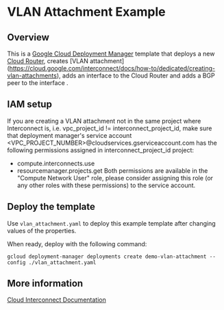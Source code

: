 # VLAN Attachment Example

## Overview

This is a [Google Cloud Deployment
Manager](https://cloud.google.com/deployment-manager/overview) template that
deploys a new [Cloud Router](https://cloud.google.com/router/docs/how-to/creating-routers), creates [VLAN attachment] (https://cloud.google.com/interconnect/docs/how-to/dedicated/creating-vlan-attachments),  adds an interface to the Cloud Router and adds a BGP peer to the interface .

## IAM setup
If you are creating a VLAN attachment not in the same project where Interconnect is, i.e. vpc_project_id != interconnect_project_id, make sure that deployment manager's service account <VPC_PROJECT_NUMBER>@cloudservices.gserviceaccount.com has the following permissions assigned in  interconnect_project_id project:
 - compute.interconnects.use 
 - resourcemanager.projects.get 
Both permissions are available in the "Compute Network User" role, please consider assigning this role (or any other roles with these permissions) to the service account.

## Deploy the template

Use `vlan_attachment.yaml` to deploy this example template after changing values of the properties.

When ready, deploy with the following command:

    gcloud deployment-manager deployments create demo-vlan-attachment --config ./vlan_attachment.yaml

## More information

[Cloud Interconnect Documentation](https://cloud.google.com/interconnect/docs/)
